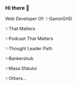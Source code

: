 ### Hi there 👋

Web Developer Of:
 ✨GaminGHD
 
 ✨That Matters
 
 ✨Podcast That Matters
 
 ✨Thought Leader Path
 
 ✨Bankershub
 
 ✨Masa Sfatului 
 
 ✨Others...
<!--
**free999enigma/free999enigma** is a ✨ _special_ ✨ repository because its `README.md` (this file) appears on your GitHub profile.

Here are some ideas to get you started:

- 🔭 I’m currently working on ...
- 🌱 I’m currently learning ...
- 👯 I’m looking to collaborate on ...
- 🤔 I’m looking for help with ...
- 💬 Ask me about ...
- 📫 How to reach me: ...
- 😄 Pronouns: ...
- ⚡ Fun fact: ...
-->

